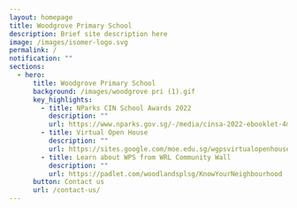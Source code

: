 ```yaml
---
layout: homepage
title: Woodgrove Primary School
description: Brief site description here
image: /images/isomer-logo.svg
permalink: /
notification: ""
sections:
  - hero:
      title: Woodgrove Primary School
      background: /images/woodgrove pri (1).gif
      key_highlights:
        - title: NParks CIN School Awards 2022
          description: ""
          url: https://www.nparks.gov.sg/-/media/cinsa-2022-ebooklet-4mb.ashx
        - title: Virtual Open House
          description: ""
          url: https://sites.google.com/moe.edu.sg/wgpsvirtualopenhouse2022/home
        - title: Learn about WPS from WRL Community Wall
          description: ""
          url: https://padlet.com/woodlandsplsg/KnowYourNeighbourhood
      button: Contact us
      url: /contact-us/
---
```

